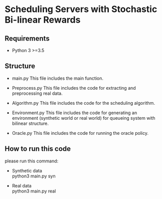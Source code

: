 # Scheduling Servers with Stochastic Bi-linear Rewards


## Requirements
- Python 3 >=3.5

## Structure
  * main.py
  This file includes the main function.

  * Preprocess.py
  This file includes the code for extracting and preprocessing real data.

  * Algorithm.py
  This file includes the code for the scheduling algorithm.

  * Environment.py
  This file includes the code for generating an environment (synthetic world or real world) for queueing system with bilinear structure. 

  * Oracle.py
  This file includes the code for running the oracle policy.

## How to run this code
please run this command:

 * Synthetic data\
 python3 main.py syn

 * Real data\
 python3 main.py real
